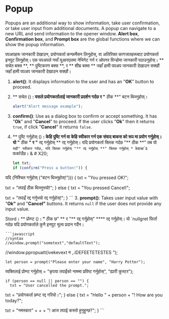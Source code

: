 # Popup

Popups are an additional way to show information, take user confirmation, or take user input from additional documents. A popup can navigate to a new URL and send information to the opener window. **Alert box**, **Confirmation box**,  and **Prompt box** are the global functions where we can show the popup information.

पपअपहरू जानकारी देखाउन, प्रयोगकर्ता कन्फर्मेसन लिनुहोस्, वा अतिरिक्त कागजातहरूबाट प्रयोगकर्ता इनपुट लिनुहोस्। एक पपअपले नयाँ यूआरएलमा नेभिगेट गर्न र ओपनर विन्डोमा जानकारी पठाउनुहोस्। ** सचेत बक्स **, ** पुष्टिकरण बक्स **, र ** शीघ्र बक्स ** जहाँ हामी पपअप जानकारी देखाउन सक्छौं जहाँ हामी पपअप जानकारी देखाउन सक्छौं।

1.  **alert()**: It displays information to the user and has an  "**OK**" button to proceed.

1. ** सचेत () **: यसले प्रयोगकर्तालाई जानकारी प्रदर्शन गर्दछ र "** ठीक **" बटन थिच्नुहोस्।

    ```javascript
    alert("Alert message example");
    ```
2.  **confirm()**: Use as a dialog box to confirm or accept something. It has "**Ok**" and "**Cancel**" to proceed. If the user clicks "**Ok**" then it returns `true`, if click "**Cancel**" it returns  `false`.&#x20;

2. ** पुष्टि गर्नुहोस् () **: केहि पुष्टि गर्न वा केहि स्वीकार गर्न एक संवाद बाकस को रूप मा प्रयोग गर्नुहोस्। यो "** ठीक **" र "** रद्द गर्नुहोस् ** रद्द गर्नुहोस्। यदि प्रयोगकर्ता क्लिक गर्दछ "** ठीक **" तब यो `सही" स्वीकार गर्दछ, यदि क्लिक गर्नुहोस् "** रद्द गर्नुहोस् **" क्लिक गर्नुहोस् * `kew`s फर्काउँछ। & # X20;

    ```javascript
    let txt;
    if (confirm("Press a button!")) {

यदि (निश्चित गर्नुहोस् ("बटन थिच्नुहोस्!"))) {
      txt = "You pressed OK!";

txt = "तपाईं ठीक थिच्नुभयो!";
    } else {
      txt = "You pressed Cancel!";

txt = "तपाइँ रद्द गर्नुभयो रद्द गर्नुहोस्!";
    }
    ```
3.  **prompt()**: Takes user input value with "**Ok"** and "**Cancel"** buttons. It returns `null` if the user does not provide any input value.

Stord। ** प्रोम्प्ट () **: "** ठीक छ" ** र "** रद्द गर्नुहोस्" **** रद्द गर्नुहोस्। यो `nullgret फिर्ता गर्दछ यदि प्रयोगकर्ताले कुनै इनपुट मूल्य प्रदान गर्दैन।

    ```javascript
    //syntax 
    //window.prompt("sometext","defaultText");

//window.ppropuatt(ivekevext म ,.iDEFEETETESTES ");

    let person = prompt("Please enter your name", "Harry Potter");

व्यक्तिलाई प्रोम्प्ट गर्नुहोस् = "कृपया तपाईंको नाममा प्रविष्ट गर्नुहोस्", "ह्यारी कुस्टर");

    if (person == null || person == "") {
      txt = "User cancelled the prompt.";

txt = "प्रयोगकर्ता प्रम्प्ट रद्द गरियो।";
    } else {
      txt = "Hello " + person + "! How are you today?";

txt = "नमस्कार" + + + "! आज तपाई कस्तो हुनुहुन्छ?";
    }
    ```









